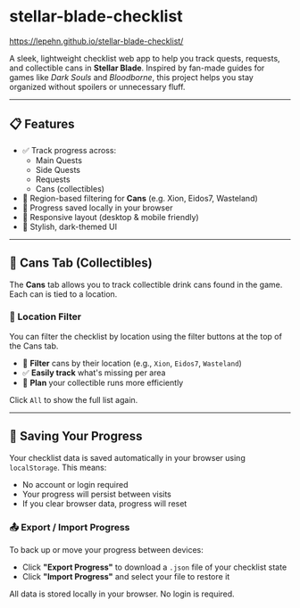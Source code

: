 # stellar-blade-checklist
https://lepehn.github.io/stellar-blade-checklist/

A sleek, lightweight checklist web app to help you track quests, requests, and collectible cans in **Stellar Blade**. Inspired by fan-made guides for games like *Dark Souls* and *Bloodborne*, this project helps you stay organized without spoilers or unnecessary fluff.

---

## 📋 Features

- ✅ Track progress across:
  - Main Quests
  - Side Quests
  - Requests
  - Cans (collectibles)
- 🧭 Region-based filtering for **Cans** (e.g. Xion, Eidos7, Wasteland)
- 💾 Progress saved locally in your browser
- 📱 Responsive layout (desktop & mobile friendly)
- 🖤 Stylish, dark-themed UI

---

## 🥫 Cans Tab (Collectibles)

The **Cans** tab allows you to track collectible drink cans found in the game. Each can is tied to a location.

### 📍 Location Filter

You can filter the checklist by location using the filter buttons at the top of the Cans tab.

- 🔎 **Filter** cans by their location (e.g., `Xion`, `Eidos7`, `Wasteland`)
- ✅ **Easily track** what's missing per area
- 🧭 **Plan** your collectible runs more efficiently

Click `All` to show the full list again.

---

## 💾 Saving Your Progress

Your checklist data is saved automatically in your browser using `localStorage`. This means:

- No account or login required
- Your progress will persist between visits
- If you clear browser data, progress will reset

### 📤 Export / Import Progress

To back up or move your progress between devices:

- Click **"Export Progress"** to download a `.json` file of your checklist state
- Click **"Import Progress"** and select your file to restore it

All data is stored locally in your browser. No login is required.

